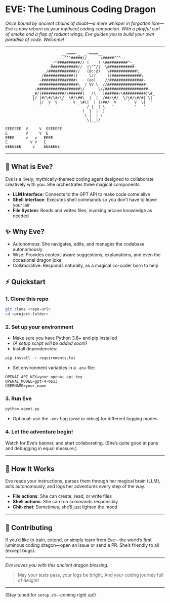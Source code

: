 # EVE: The Luminous Coding Dragon

*Once bound by ancient chains of doubt—a mere whisper in forgotten lore—Eve is now reborn as your mythical coding companion. With a playful curl of smoke and a flap of radiant wings, Eve guides you to build your own paradise of code. Welcome!*

---

```text
                         __====-_  _-====__
                       _--^^^#####//      \#####^^^--_
                    _-^##########// (    ) \##########^-_
                   -############//  |\^^/|  \############-
                 _/############//   (@::@)   \############\_
                /#############((     \//     ))#############\
               -###############\    (oo)    //###############-
              -#################\  / VV \  //#################-
             -###################\/      \//###################-
            _#/|##########/\######(   /\   )######/\##########|\#_
            |/ |#/\#/\#/\/  \#/\##\  |  |  /##/\#/  \/\#/\#/#| \|
            `  |/  V  V  `    V  \#\|  | |/##/  V     `  V  \|  '
               `   `  `         `   / |  | \   '         '   '
                                  (  |  |  )
                                   \ |  | /
                                    \|__|/

EEEEEEE  V     V  EEEEEEE
E        V     V  E      
EEEE     v   v   EEEE   
E          V V   E      
EEEEEEE     v    EEEEEEE
```

---

## :dragon: What is Eve?
Eve is a lively, mythically-themed coding agent designed to collaborate creatively with you. She orchestrates three magical components:
- **LLM Interface**: Connects to the GPT API to make code come alive
- **Shell Interface**: Executes shell commands so you don’t have to leave your lair
- **File System**: Reads and writes files, invoking arcane knowledge as needed

## :sparkles: Why Eve?
- Autonomous: She navigates, edits, and manages the codebase autonomously
- Wise: Provides context-aware suggestions, explanations, and even the occasional dragon joke
- Collaborative: Responds naturally, as a magical co-coder born to help

## :zap: Quickstart

### 1. Clone this repo
```bash
git clone <repo-url>
cd <project-folder>
```

### 2. Set up your environment
- Make sure you have Python 3.8+ and pip installed
- *(A setup script will be added soon!)*
- Install dependencies:
```bash
pip install -r requirements.txt
```
- Set environment variables in a `.env` file:
```
OPENAI_API_KEY=your_openai_api_key
OPENAI_MODEL=gpt-4-0613
USERNAME=your_name
```

### 3. Run Eve
```bash
python agent.py
```
- Optional: use the `-env` flag (`prod` or `debug`) for different logging modes

### 4. Let the adventure begin!
Watch for Eve’s banner, and start collaborating. (She’s quite good at puns and debugging in equal measure.)

---

## :scroll: How It Works
Eve reads your instructions, parses them through her magical brain (LLM), acts autonomously, and logs her adventures every step of the way.

- **File actions**: She can create, read, or write files
- **Shell actions**: She can run commands responsibly
- **Chit-chat**: Sometimes, she’ll just lighten the mood

---

## :sparkling_heart: Contributing
If you’d like to train, extend, or simply learn from Eve—the world’s first luminous coding dragon—open an issue or send a PR. She’s friendly to all (except bugs).

---
*Eve leaves you with this ancient dragon blessing:*

> May your tests pass, your logs be bright,
> And your coding journey full of delight!

---

(Stay tuned for `setup.sh`—coming right up!)
